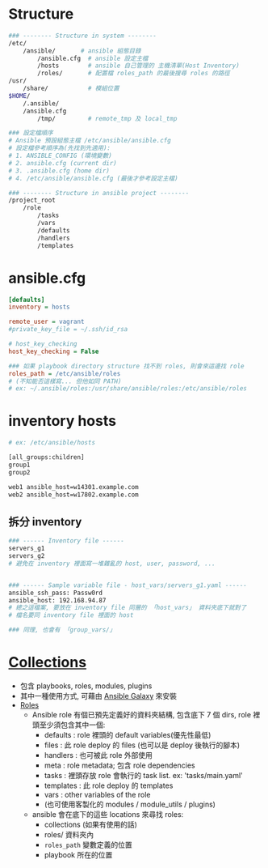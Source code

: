 
# Structure

```sh
### -------- Structure in system --------
/etc/
    /ansible/       # ansible 組態目錄
        /ansible.cfg  # ansible 設定主檔
        /hosts        # ansible 自己管理的 主機清單(Host Inventory)
        /roles/       # 配置檔 roles_path 的最後搜尋 roles 的路徑
/usr/
    /share/           # 模組位置
$HOME/
    /.ansible/
    /ansible.cfg
        /tmp/         # remote_tmp 及 local_tmp

### 設定檔順序
# Ansible 預設組態主檔 /etc/ansible/ansible.cfg
# 設定檔參考順序為(先找到先適用):
# 1. ANSIBLE_CONFIG (環境變數)
# 2. ansible.cfg (current dir)
# 3. .ansible.cfg (home dir)
# 4. /etc/ansible/ansible.cfg (最後才參考設定主檔)

### -------- Structure in ansible project --------
/project_root
    /role
        /tasks
        /vars
        /defaults
        /handlers
        /templates
```


# ansible.cfg

```ini
[defaults]
inventory = hosts

remote_user = vagrant
#private_key_file = ~/.ssh/id_rsa

# host_key_checking
host_key_checking = False

### 如果 playbook directory structure 找不到 roles, 則會來這邊找 role
roles_path = /etc/ansible/roles
# (不知能否這樣寫... 但他如同 PATH)
# ex: ~/.ansible/roles:/usr/share/ansible/roles:/etc/ansible/roles
```


# inventory hosts

```sh
# ex: /etc/ansible/hosts

[all_groups:children]
group1
group2

web1 ansible_host=w14301.example.com
web2 ansible_host=w17802.example.com
```

## 拆分 inventory

```sh
### ------ Inventory file ------
servers_g1
servers_g2
# 避免在 inventory 裡面寫一堆雜亂的 host, user, password, ...


### ------ Sample variable file - host_vars/servers_g1.yaml ------
ansible_ssh_pass: Passw0rd
ansible_host: 192.168.94.87
# 總之這檔案, 要放在 inventory file 同層的 「host_vars」 資料夾底下就對了
# 檔名要同 inventory file 裡面的 host

### 同理, 也會有 「group_vars/」
```


# [Collections](https://docs.ansible.com/ansible/latest/user_guide/collections_using.html#collections)

- 包含 playbooks, roles, modules, plugins
- 其中一種使用方式, 可藉由 [Ansible Galaxy](https://galaxy.ansible.com/?extIdCarryOver=true&sc_cid=701f2000001OH7YAAW) 來安裝
- [Roles](https://docs.ansible.com/ansible/latest/user_guide/playbooks_reuse_roles.html)
    - Ansible role 有個已預先定義好的資料夾結構, 包含底下 7 個 dirs, role 裡頭至少須包含其中一個:
        - defaults  : role 裡頭的 default variables(優先性最低)
        - files     : 此 role deploy 的 files (也可以是 deploy 後執行的腳本)
        - handlers  : 也可被此 role 外部使用
        - meta      : role metadata; 包含 role dependencies
        - tasks     : 裡頭存放 role 會執行的 task list. ex: 'tasks/main.yaml'
        - templates : 此 role deploy 的 templates
        - vars      : other variables of the role
        - (也可使用客製化的 modules / module_utils / plugins)
    - ansible 會在底下的這些 locations 來尋找 roles:
        - collections (如果有使用的話)
        - roles/ 資料夾內
        - `roles_path` 變數定義的位置
        - playbook 所在的位置
